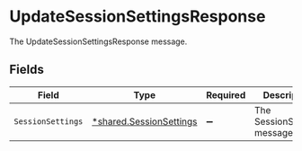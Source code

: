 # UpdateSessionSettingsResponse

The UpdateSessionSettingsResponse message.


## Fields

| Field                                                                    | Type                                                                     | Required                                                                 | Description                                                              |
| ------------------------------------------------------------------------ | ------------------------------------------------------------------------ | ------------------------------------------------------------------------ | ------------------------------------------------------------------------ |
| `SessionSettings`                                                        | [*shared.SessionSettings](../../../pkg/models/shared/sessionsettings.md) | :heavy_minus_sign:                                                       | The SessionSettings message.                                             |